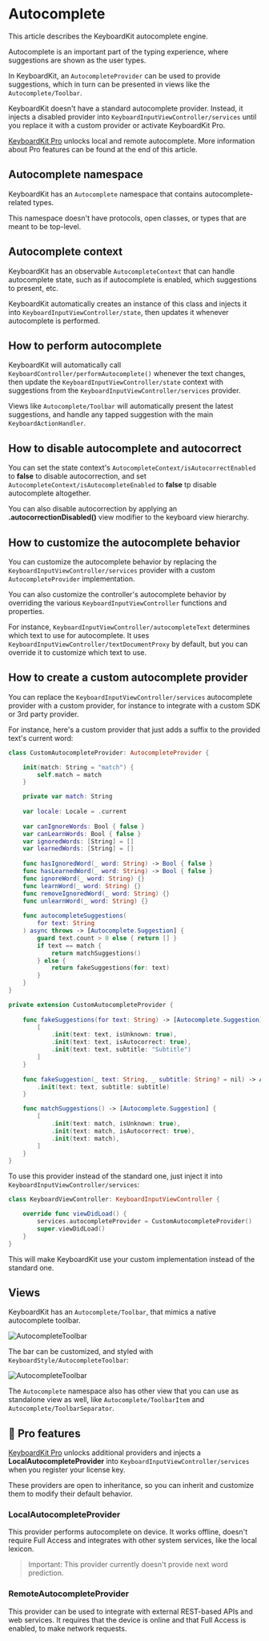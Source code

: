 # Autocomplete

This article describes the KeyboardKit autocomplete engine.

Autocomplete is an important part of the typing experience, where suggestions are shown as the user types.

In KeyboardKit, an ``AutocompleteProvider`` can be used to provide suggestions, which in turn can be presented in views like the ``Autocomplete/Toolbar``.

KeyboardKit doesn't have a standard autocomplete provider. Instead, it injects a disabled provider into ``KeyboardInputViewController/services`` until you replace it with a custom provider or activate KeyboardKit Pro.

[KeyboardKit Pro][Pro] unlocks local and remote autocomplete. More information about Pro features can be found at the end of this article.



## Autocomplete namespace

KeyboardKit has an ``Autocomplete`` namespace that contains autocomplete-related types.

This namespace doesn't have protocols, open classes, or types that are meant to be top-level.



## Autocomplete context

KeyboardKit has an observable ``AutocompleteContext`` that can handle autocomplete state, such as if autocomplete is enabled, which suggestions to present, etc.

KeyboardKit automatically creates an instance of this class and injects it into ``KeyboardInputViewController/state``, then updates it whenever autocomplete is performed.



## How to perform autocomplete

KeyboardKit will automatically call ``KeyboardController/performAutocomplete()`` whenever the text changes, then update the ``KeyboardInputViewController/state`` context with suggestions from the ``KeyboardInputViewController/services`` provider.

Views like ``Autocomplete/Toolbar`` will automatically present the latest suggestions, and handle any tapped suggestion with the main ``KeyboardActionHandler``.



## How to disable autocomplete and autocorrect

You can set the state context's ``AutocompleteContext/isAutocorrectEnabled`` to **false** to disable autocorrection, and set ``AutocompleteContext/isAutocompleteEnabled`` to **false** tp disable autocomplete altogether.

You can also disable autocorrection by applying an **.autocorrectionDisabled()** view modifier to the keyboard view hierarchy.



## How to customize the autocomplete behavior

You can customize the autocomplete behavior by replacing the ``KeyboardInputViewController/services`` provider with a custom ``AutocompleteProvider`` implementation.

You can also customize the controller's autocomplete behavior by overriding the various ``KeyboardInputViewController`` functions and properties.

For instance, ``KeyboardInputViewController/autocompleteText`` determines which text to use for autocomplete. It uses ``KeyboardInputViewController/textDocumentProxy`` by default, but you can override it to customize which text to use.



## How to create a custom autocomplete provider

You can replace the ``KeyboardInputViewController/services`` autocomplete provider with a custom provider, for instance to integrate with a custom SDK or 3rd party provider.

For instance, here's a custom provider that just adds a suffix to the provided text's current word:

```swift
class CustomAutocompleteProvider: AutocompleteProvider {

    init(match: String = "match") {
        self.match = match
    }

    private var match: String
    
    var locale: Locale = .current
    
    var canIgnoreWords: Bool { false }
    var canLearnWords: Bool { false }
    var ignoredWords: [String] = []
    var learnedWords: [String] = []
    
    func hasIgnoredWord(_ word: String) -> Bool { false }
    func hasLearnedWord(_ word: String) -> Bool { false }
    func ignoreWord(_ word: String) {}
    func learnWord(_ word: String) {}
    func removeIgnoredWord(_ word: String) {}
    func unlearnWord(_ word: String) {}
    
    func autocompleteSuggestions(
        for text: String
    ) async throws -> [Autocomplete.Suggestion] {
        guard text.count > 0 else { return [] }
        if text == match {
            return matchSuggestions()
        } else {
            return fakeSuggestions(for: text)
        }
    }
}

private extension CustomAutocompleteProvider {
    
    func fakeSuggestions(for text: String) -> [Autocomplete.Suggestion] {
        [
            .init(text: text, isUnknown: true),
            .init(text: text, isAutocorrect: true),
            .init(text: text, subtitle: "Subtitle")
        ]
    }
    
    func fakeSuggestion(_ text: String, _ subtitle: String? = nil) -> Autocomplete.Suggestion {
        .init(text: text, subtitle: subtitle)
    }

    func matchSuggestions() -> [Autocomplete.Suggestion] {
        [
            .init(text: match, isUnknown: true),
            .init(text: match, isAutocorrect: true),
            .init(text: match),
        ]
    }
}
```

To use this provider instead of the standard one, just inject it into ``KeyboardInputViewController/services``:

```swift
class KeyboardViewController: KeyboardInputViewController {

    override func viewDidLoad() {
        services.autocompleteProvider = CustomAutocompleteProvider()
        super.viewDidLoad()
    }
}
```

This will make KeyboardKit use your custom implementation instead of the standard one.



## Views

KeyboardKit has an ``Autocomplete/Toolbar``, that mimics a native autocomplete toolbar.

![AutocompleteToolbar](autocompletetoolbar-350.jpg)

The bar can be customized, and styled with ``KeyboardStyle/AutocompleteToolbar``:

![AutocompleteToolbar](autocompletetoolbar-styled-350.jpg)

The ``Autocomplete`` namespace also has other view that you can use as standalone view as well, like ``Autocomplete/ToolbarItem`` and ``Autocomplete/ToolbarSeparator``. 



## 👑 Pro features

[KeyboardKit Pro][Pro] unlocks additional providers and injects a **LocalAutocompleteProvider** into ``KeyboardInputViewController/services`` when you register your license key.

These providers are open to inheritance, so you can inherit and customize them to modify their default behavior.

### LocalAutocompleteProvider

This provider performs autocomplete on device. It works offline, doesn't require Full Access and integrates with other system services, like the local lexicon. 

> Important: This provider currently doesn't provide next word prediction. 

### RemoteAutocompleteProvider

This provider can be used to integrate with external REST-based APIs and web services. It requires that the device is online and that Full Access is enabled, to make network requests. 


[Pro]: https://github.com/KeyboardKit/KeyboardKitPro
